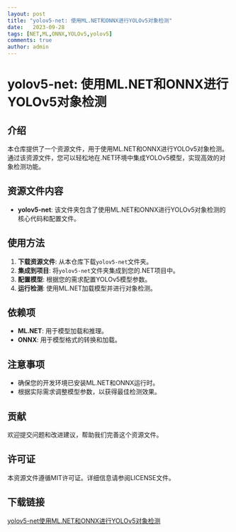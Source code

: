 ```yaml
---
layout: post
title: "yolov5-net: 使用ML.NET和ONNX进行YOLOv5对象检测"
date:   2023-09-28
tags: [NET,ML,ONNX,YOLOv5,yolov5]
comments: true
author: admin
---
```

# yolov5-net: 使用ML.NET和ONNX进行YOLOv5对象检测

## 介绍

本仓库提供了一个资源文件，用于使用ML.NET和ONNX进行YOLOv5对象检测。通过该资源文件，您可以轻松地在.NET环境中集成YOLOv5模型，实现高效的对象检测功能。

## 资源文件内容

- **yolov5-net**: 该文件夹包含了使用ML.NET和ONNX进行YOLOv5对象检测的核心代码和配置文件。

## 使用方法

1. **下载资源文件**: 从本仓库下载`yolov5-net`文件夹。
2. **集成到项目**: 将`yolov5-net`文件夹集成到您的.NET项目中。
3. **配置模型**: 根据您的需求配置YOLOv5模型参数。
4. **运行检测**: 使用ML.NET加载模型并进行对象检测。

## 依赖项

- **ML.NET**: 用于模型加载和推理。
- **ONNX**: 用于模型格式的转换和加载。

## 注意事项

- 确保您的开发环境已安装ML.NET和ONNX运行时。
- 根据实际需求调整模型参数，以获得最佳检测效果。

## 贡献

欢迎提交问题和改进建议，帮助我们完善这个资源文件。

## 许可证

本资源文件遵循MIT许可证。详细信息请参阅LICENSE文件。

## 下载链接

[yolov5-net使用ML.NET和ONNX进行YOLOv5对象检测](https://pan.quark.cn/s/8b8d6ee4a42d)